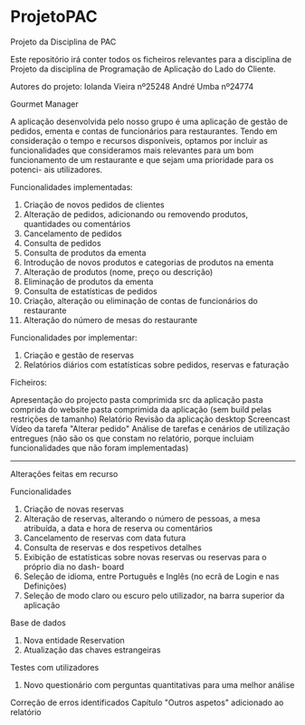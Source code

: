 # ProjetoPAC
Projeto da Disciplina de PAC

Este repositório irá conter todos os ficheiros relevantes para a disciplina de Projeto da disciplina de Programação de Aplicação do Lado do Cliente.

Autores do projeto:
Iolanda Vieira nº25248
André Umba nº24774

Gourmet Manager

A aplicação desenvolvida pelo nosso grupo é uma aplicação de gestão de pedidos, ementa
e contas de funcionários para restaurantes. Tendo em consideração o tempo e recursos
disponíveis, optamos por incluir as funcionalidades que consideramos mais relevantes para
um bom funcionamento de um restaurante e que sejam uma prioridade para os potenci-
ais utilizadores.

Funcionalidades implementadas:
1. Criação de novos pedidos de clientes
2. Alteração de pedidos, adicionando ou removendo produtos, quantidades ou comentários
3. Cancelamento de pedidos
4. Consulta de pedidos
5. Consulta de produtos da ementa
6. Introdução de novos produtos e categorias de produtos na ementa
7. Alteração de produtos (nome, preço ou descrição)
8. Eliminação de produtos da ementa
9. Consulta de estatísticas de pedidos
10. Criação, alteração ou eliminação de contas de funcionários do restaurante
11. Alteração do número de mesas do restaurante

Funcionalidades por implementar:
1. Criação e gestão de reservas
2. Relatórios diários com estatísticas sobre pedidos, reservas e faturação

Ficheiros:

Apresentação do projecto
pasta comprimida src da aplicação
pasta comprida do website
pasta comprimida da aplicação (sem build pelas restrições de tamanho)
Relatório
Revisão da aplicação desktop
Screencast
Vídeo da tarefa "Alterar pedido"
Análise de tarefas e cenários de utilização entregues (não são os que constam no relatório, porque incluiam funcionalidades que não foram implementadas)

------------------------------------

Alterações feitas em recurso

Funcionalidades

1. Criação de novas reservas
2. Alteração de reservas, alterando o número de pessoas, a mesa atribuída, a data e
hora de reserva ou comentários
3. Cancelamento de reservas com data futura
4. Consulta de reservas e dos respetivos detalhes
5. Exibição de estatísticas sobre novas reservas ou reservas para o próprio dia no dash-
board
6. Seleção de idioma, entre Português e Inglês (no ecrã de Login e nas Definições)
7. Seleção de modo claro ou escuro pelo utilizador, na barra superior da aplicação

Base de dados

1. Nova entidade Reservation
2. Atualização das chaves estrangeiras

Testes com utilizadores

1. Novo questionário com perguntas quantitativas para uma melhor análise

Correção de erros identificados
Capítulo "Outros aspetos" adicionado ao relatório

